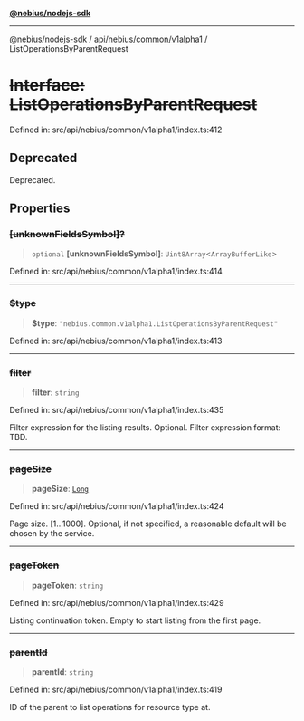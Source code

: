 [**@nebius/nodejs-sdk**](../../../../../README.md)

---

[@nebius/nodejs-sdk](../../../../../README.md) / [api/nebius/common/v1alpha1](../README.md) / ListOperationsByParentRequest

# ~~Interface: ListOperationsByParentRequest~~

Defined in: src/api/nebius/common/v1alpha1/index.ts:412

## Deprecated

Deprecated.

## Properties

### ~~\[unknownFieldsSymbol\]?~~

> `optional` **\[unknownFieldsSymbol\]**: `Uint8Array`\<`ArrayBufferLike`\>

Defined in: src/api/nebius/common/v1alpha1/index.ts:414

---

### ~~$type~~

> **$type**: `"nebius.common.v1alpha1.ListOperationsByParentRequest"`

Defined in: src/api/nebius/common/v1alpha1/index.ts:413

---

### ~~filter~~

> **filter**: `string`

Defined in: src/api/nebius/common/v1alpha1/index.ts:435

Filter expression for the listing results. Optional.
Filter expression format: TBD.

---

### ~~pageSize~~

> **pageSize**: [`Long`](../../../../../runtime/protos/core/classes/Long.md)

Defined in: src/api/nebius/common/v1alpha1/index.ts:424

Page size. [1...1000]. Optional, if not specified, a reasonable default will be chosen by the service.

---

### ~~pageToken~~

> **pageToken**: `string`

Defined in: src/api/nebius/common/v1alpha1/index.ts:429

Listing continuation token. Empty to start listing from the first page.

---

### ~~parentId~~

> **parentId**: `string`

Defined in: src/api/nebius/common/v1alpha1/index.ts:419

ID of the parent to list operations for resource type at.
